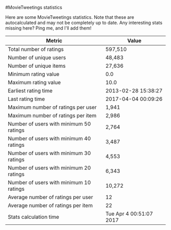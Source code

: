 #MovieTweetings statistics

Here are some MovieTweetings statistics. Note that these are autocalculated and may not be completely up to date. Any interesting stats missing here? Ping me, and I'll add them!

Metric | Value
--- | ---
Total number of ratings                 | 597,510
Number of unique users                  | 48,483
Number of unique items                  | 27,636
Minimum rating value                    | 0.0
Maximum rating value                    | 10.0
Earliest rating time                    | 2013-02-28 15:38:27
Last rating time                        | 2017-04-04 00:09:26
Maximum number of ratings per user      | 1,941
Maximum number of ratings per item      | 2,986
Number of users with minimum 50 ratings | 2,764
Number of users with minimum 40 ratings | 3,487
Number of users with minimum 30 ratings | 4,553
Number of users with minimum 20 ratings | 6,343
Number of users with minimum 10 ratings | 10,272
Average number of ratings per user      | 12
Average number of ratings per item      | 22
Stats calculation time                  | Tue Apr  4 00:51:07 2017

